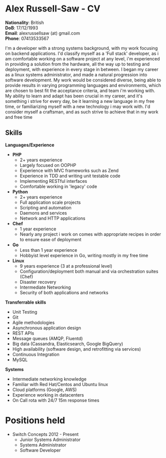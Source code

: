 Alex Russell-Saw - CV
=====================
**Nationality**: British  
**DoB**: 17/12/1993  
**Email**: alexrussellsaw (at) gmail.com  
**Phone**: 07413533567

I'm a developer with a strong systems background, with my work focusing on backend applications. I'd classify myself as a 'Full stack' developer, as i am comfortable working on a software project at any level, i'm experienced in providing a solution from the hardware, all the way up to testing and deployment, with experience in every stage in between. I began my career as a linux systems administrator, and made a natural progression into software development. My work would be considered diverse, being able to provide results in varying programming languages and environments, which are chosen to best fit the acceptance criteria, and team i'm working with. My ability to learn and adapt has been crucial in my career, and it's something i strive for every day, be it learning a new language in my free time, or familiarizing myself with a new technology i may work with. I'd consider myself a craftsman, and as such strive to achieve that in my work and free time

Skills
-----

**Languages/Experience**

* **PHP**  
    * 2+ years experience
    * Largely focused on OOPHP  
    * Experience with MVC frameworks such as Zend  
    * Experience in TDD and writing unit testable code  
    * Implementing RESTful interfaces  
    * Comfortable working in 'legacy' code  
* **Python**
    * 2+ years experience
    * Full application scale projects
    * Scripting and automation
    * Daemons and services  
    * Network and HTTP applications
* **Chef**
    * 1 year experience
    * Nearly any project i work on comes with appropriate recipes in order to ensure ease of deployment
* **Go**
    * Less than 1 year experience
    * Hobbyist level experience in Go, writing mostly in my free time
* **Linux**
    * 9 years experience (3 at a professional level)
    * Configuration/deployment both manual and via orchestration suites (Chef)
    * Disaster recovery
    * Intermediate Networking
    * Security of both applications and networks

**Transferrable skills**

* Unit Testing
* Git
* Agile methodologies
* Asynchronous application design
* REST APIs
* Message queues (AMQP, Fluentd)
* Big data (Cassandra, Elasticsearch, Google BigQuery)
* High availability (software design, and retrofitting via services)
* Continuous Integration
* MySQL

**Systems**

* Intermediate networking knowledge
* Familiar with Red Hat/Centos and Ubuntu linux
* Cloud platforms (Google, AWS)
* Experience working in datacenters
* On Call rota with 24/7 15m response times

# Positions held

* Switch Concepts 2012 - Present
    * Junior Systems Administrator
    * Systems Administrator
    * Software Developer
